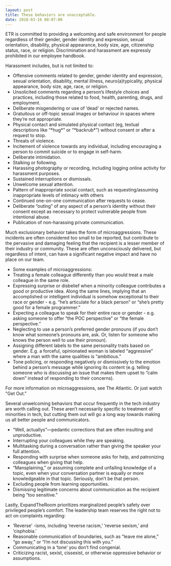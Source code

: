 ```yaml
---
layout: post
title: These behaviors are unacceptable.
date: 2018-03-16 00:07:00
---
```


ETR is committed to providing a welcoming and safe environment for people regardless of their gender, gender identity and expression, sexual orientation, disability, physical appearance, body size, age, citizenship status, race, or religion. Discrimination and harassment are expressly prohibited in our employee handbook.

Harassment includes, but is not limited to:

* Offensive comments related to gender, gender identity and expression, sexual orientation, disability, mental illness, neuro(a)typicality, physical appearance, body size, age, race, or religion.
* Unsolicited comments regarding a person’s lifestyle choices and practices, including those related to food, health, parenting, drugs, and employment.
* Deliberate misgendering or use of ‘dead’ or rejected names.
* Gratuitous or off-topic sexual images or behaviour in spaces where they’re not appropriate.
* Physical contact and simulated physical contact (eg, textual descriptions like “\*hug\*” or “\*backrub\*”) without consent or after a request to stop.
* Threats of violence.
* Incitement of violence towards any individual, including encouraging a person to commit suicide or to engage in self-harm.
* Deliberate intimidation.
* Stalking or following.
* Harassing photography or recording, including logging online activity for harassment purposes.
* Sustained interruptions or dismissals.
* Unwelcome sexual attention.
* Pattern of inappropriate social contact, such as requesting/assuming inappropriate levels of intimacy with others
* Continued one-on-one communication after requests to cease.
* Deliberate “outing” of any aspect of a person’s identity without their consent except as necessary to protect vulnerable people from intentional abuse.
* Publication of non-harassing private communication.

Much exclusionary behavior takes the form of microaggressions. These incidents are often considered too small to be reported, but contribute to the pervasive and damaging feeling that the recipient is a lesser member of their industry or community. These are often unconsciously delivered, but regardless of intent, can have a significant negative impact and have no place on our team.

* Some examples of microaggressions:
* Treating a female colleague differently than you would treat a male colleague in the same role.
* Expressing surprise or disbelief when a minority colleague contributes a good or productive idea. Along the same lines, implying that an accomplished or intelligent individual is somehow exceptional to their race or gender - e.g. “he’s articulate for a black person” or “she’s pretty good for a female programmer.”
* Expecting a colleague to speak for their entire race or gender - e.g. asking someone to offer “the POC perspective” or “the female perspective.”
* Neglecting to use a person’s preferred gender pronouns (if you don’t know what someone’s pronouns are, ask. Or, listen for someone who knows the person well to use their pronoun).
* Assigning different labels to the same personality traits based on gender. E.g. a forceful, opinionated woman is labeled “aggressive” where a man with the same qualities is “ambitious.”
* Tone policing, or responding negatively or dismissively to the emotion behind a person’s message while ignoring its content (e.g. telling someone who is discussing an issue that makes them upset to “calm down” instead of responding to their concerns).

For more information on microaggressions, see The Atlantic. Or just watch "Get Out."

Several unwelcoming behaviors that occur frequently in the tech industry are worth calling out. These aren’t necessarily specific to treatment of minorities in tech, but cutting them out will go a long way towards making us all better people and communicators.

* “Well, actuallys”—pedantic corrections that are often insulting and unproductive.
* Interrupting your colleagues while they are speaking.
* Multitasking during a conversation rather than giving the speaker your full attention.
* Responding with surprise when someone asks for help, and patronizing colleagues when giving that help. 
* “Mansplaining,” or assuming complete and unfailing knowledge of a topic, even when your conversation partner is equally or more knowledgeable in that topic. Seriously, don’t be that person.
* Excluding people from learning opportunities.
* Dismissing legitimate concerns about communication as the recipient being “too sensitive.” 

Lastly, ExpandTheRoom prioritizes marginalized people’s safety over privileged people’s comfort. The leadership team reserves the right not to act on complaints regarding:

* ‘Reverse’ -isms, including ‘reverse racism,’ ‘reverse sexism,’ and ‘cisphobia.’
* Reasonable communication of boundaries, such as “leave me alone,” “go away,” or “I’m not discussing this with you.”
* Communicating in a ‘tone’ you don’t find congenial.
* Criticizing racist, sexist, cissexist, or otherwise oppressive behavior or assumptions.
